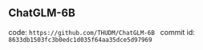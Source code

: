 ## ChatGLM-6B
code: `https://github.com/THUDM/ChatGLM-6B `
commit id: `8633db1503fc3b0edc1d035f64aa35dce5d97969`

